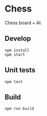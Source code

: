 Chess
=

Chess board + AI.


## Develop

```
npm install
npm start
```

## Unit tests

```
npm test
```

## Build

```
npm run build
```
